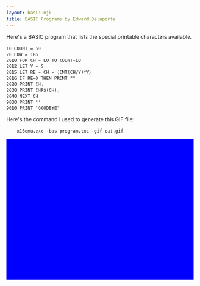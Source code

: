 ```yaml
---
layout: basic.njk
title: BASIC Programs by Edward Delaporte
---
```


Here's a BASIC program that lists the special printable characters available.

```basic
10 COUNT = 50
20 LOW = 185
2010 FOR CH = LO TO COUNT+LO
2012 LET Y = 5
2015 LET RE = CH - (INT(CH/Y)*Y)
2016 IF RE=0 THEN PRINT ""
2020 PRINT CH;
2030 PRINT CHR$(CH);
2040 NEXT CH
9000 PRINT ""
9010 PRINT "GOODBYE"
```

Here's the command I used to generate this GIF file:
```
	x16emu.exe -bas program.txt -gif out.gif
```

![BASIC program - list characters](/img/basic/list_characters.gif)